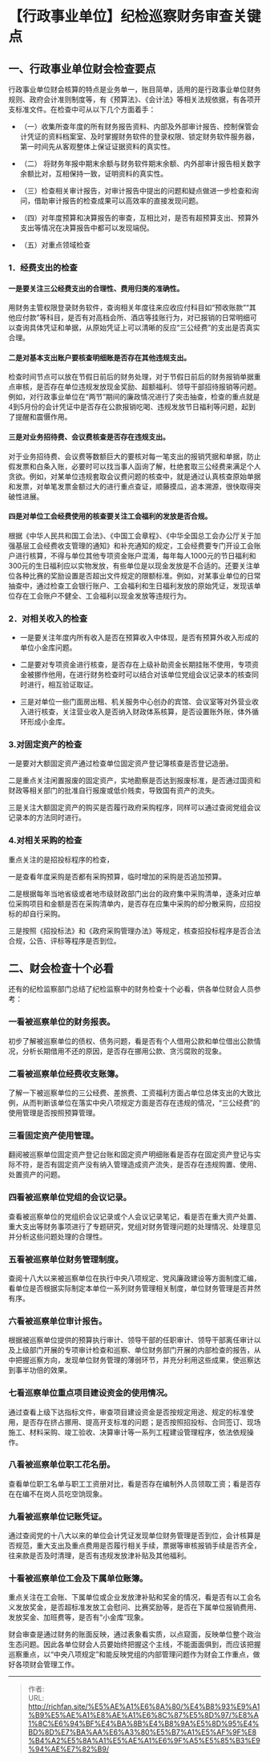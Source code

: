 # 【行政事业单位】纪检巡察财务审查关键点

## 一、行政事业单位财会检查要点

行政事业单位财会核算的特点是业务单一，账目简单，适用的是行政事业单位财务规则、政府会计准则制度等，有《预算法》、《会计法》等相关法规依据，有各项开支标准文件。在检查中可从以下几个方面着手：

- （一）收集所查年度的所有财务报告资料、内部及外部审计报告、控制保管会计凭证的资料档案室、及时掌握财务软件的登录权限、锁定财务软件服务器，第一时间先从客观整体上保证证据资料的真实性。

- （二） 将财务年报中期末余额与财务软件期末余额、内外部审计报告相关数字余额比对，互相保持一致，证明资料的真实性。

- （三）检查相关审计报告，对审计报告中提出的问题和疑点做进一步检查和询问，借助审计报告的检查成果可以高效率的直接发现问题。

- （四）对年度预算和决算报告的审查，互相比对，是否有超预算支出、预算外支出等情况在决算报告中都可以发现端倪。

- （五）对重点领域检查

### 1．经费支出的检查

#### 一是要关注三公经费支出的合理性、费用归类的准确性。

用财务主管权限登录财务软件，查询相关年度往来应收应付科目如“预收账款”“其他应付款”等科目，是否有对高档会所、酒店等挂账行为，对已报销的日常明细可以查询具体凭证和单据，从原始凭证上可以清晰的反应“三公经费”的支出是否真实合理。

#### 二是对基本支出账户要核查明细账是否存在其他违规支出。

检查时间节点可以放在节假日前后的财务处理，对于节假日前后的财务报销单据重点审核，是否存在单位违规发放现金奖励、超额福利、领导干部招待报销等问题。例如，对行政事业单位在“两节”期间的廉政情况进行了突击抽查，检查的重点就是4到5月份的会计凭证中是否存在公款报销吃喝、违规发放节日福利等问题，起到了提醒和震慑作用。

#### 三是对业务招待费、会议费核查是否存在违规支出。

对于业务招待费、会议费等数额巨大的要核对每一笔支出的报销凭据和单据，防止假发票和白条入账，必要时可以找当事人函询了解，杜绝套取三公经费来满足个人贪欲。例如，对某单位违规套取会议费问题的核查中，就是通过认真核查原始单据和发票，对单笔发票金额过大的进行重点查证，顺藤摸瓜，追本溯源，很快取得突破性进展。

#### 四是对单位工会经费使用的核查要关注工会福利的发放是否合规。

根据《中华人民共和国工会法》、《中国工会章程》、《中华全国总工会办公厅关于加强基层工会经费收支管理的通知》和补充通知的规定，工会经费要专门开设工会账户进行核算，不得与单位其他专项资金账户混淆，每年每人1000元的节日福利和300元的生日福利应以实物发放，有些单位是以现金发放是不合适的。还要关注单位各种比赛的奖励设置是否超出文件规定的限额标准。例如，对某事业单位的日常抽查中，通过检查工会银行账户、工会福利和生日福利发放的原始凭证，发现该单位存在工会账户不健全、工会福利以现金发放等违规行为。

### 2．对相关收入的检查

- 一是要关注年度内所有收入是否在预算收入中体现，是否有预算外收入形成的单位小金库问题。

- 二是要对专项资金进行核查，是否存在上级补助资金长期挂账不使用，专项资金被挪作他用，在进行财务检查时可以结合对该单位党组会议记录本的核查同时进行，相互验证取证。

- 三是对单位一些门面房出租、机关服务中心创办的宾馆、会议室等对外营业收入进行核查，关注营业收入是否纳入财政体系核算，是否设置账外账，体外循环形成小金库。

### 3.对固定资产的检查

一是要对大额固定资产通过检查单位固定资产登记簿核查是否登记造册。

二是重点关注闲置报废的固定资产，实地勘察是否达到报废标准，是否通过国资和财政等相关部门的批准自行报废或低价贱卖，导致国有资产的流失。

三是关注大额固定资产的购买是否履行政府采购程序，同样可以通过查阅党组会议记录本的方法同时进行。

### 4.对相关采购的检查

重点关注的是招投标程序的检查，

一是查看年度采购是否都有采购预算，临时增加的采购是否追加预算。

二是根据每年当地省级或者地市级财政部门出台的政府集中采购清单，逐条对应单位采购项目和金额是否在采购清单内，是否存在应集中采购的却分散采购，应招投标的却自行采购。

三是按照《招投标法》和《政府采购管理办法》等规定，核查招投标程序是否合法合规，公告、评标等程序是否到位。

## 二、财会检查十个必看

还有的纪检监察部门总结了纪检监察中的财务检查十个必看，供各单位财会人员参考：

### 一看被巡察单位的财务报表。

初步了解被巡察单位的债权、债务问题，看是否有个人借用公款和单位借出公款情况，分析长期借用不还的原因，是否存在挪用公款、贪污腐败的现象。

### 二看被巡察单位经费收支账簿。

了解一下被巡察单位的三公经费、差旅费、工资福利方面占单位总体支出的大致比例，从而判断该单位在落实中央八项规定方面是否存在违规的情况，“三公经费”的使用管理是否按照预算管理。

### 三看固定资产使用管理。

翻阅被巡察单位固定资产登记台账和固定资产明细账看是否存在固定资产登记与实际不符，是否有固定资产没有纳入管理造成资产流失，是否存在违规购置、使用、处置资产的问题。

### 四看被巡察单位党组的会议记录。

查看被巡察单位的党组织会议记录或个人会议记录笔记，看是否在重大资产处置、重大支出等财务事项进行了专题研究，党组对财务管理问题的处理情况、处理意见并分析这些问题处理的合理性。

### 五看被巡察单位财务管理制度。

查阅十八大以来被巡察单位在执行中央八项规定、党风廉政建设等方面制度汇编，看单位是否根据实际制定本单位一系列财务管理相关制度，单位财务管理是否井然有序。

### 六看被巡察单位审计报告。

根据被巡察单位提供的预算执行审计、领导干部的任职审计、领导干部离任审计以及上级部门开展的专项审计检查和巡察、单位财务部门开展的内部检查的报告，从中把握巡察方向，发现单位财务管理的薄弱环节，并充分利用这些成果，使巡察达到事半功倍的效果。

### 七看巡察单位重点项目建设资金的使用情况。

通过查看上级下达指标文件，审查项目建设资金是否按规定用途、规定的标准使用，是否存在挤占挪用、提高开支标准的问题；是否按照招投标、合同签订、现场施工、材料采购、竣工验收、决算审计等一系列工程建设管理程序，依法依规操作。

### 八看被巡察单位职工花名册。

查看单位职工名单与职工工资册对比，看是否存在编制外人员领取工资；看是否存在在编不在岗人员吃空饷现象。

### 九看被巡察单位记账凭证。

通过查阅党的十八大以来的单位会计凭证发现单位财务管理是否到位，会计核算是否规范，重大支出及重点费用是否履行相关手续，票据等审核报销手续是否齐全，往来款是否及时清理，是否有违规发放津补贴及其他福利。

### 十看被巡察单位工会及下属单位账簿。

重点关注在工会账、下属单位或企业发放津补贴和奖金的情况，看是否有以工会名义发放奖金，是否超标准发放工会慰问、比赛奖励等，是否在下属单位报销费用、发放奖金、加班费等，是否有“小金库”现象。

财会审查是通过财务的账面反映，通过表象看实质，以点窥面，反映单位整个政治生态问题。因此各单位财会人员要始终把握这个主线，不能面面俱到，而应该把握巡察重点，以“中央八项规定”和能反映党组的内部管理问题作为财会工作重点，做好各项财会管理工作。

---

> 作者:   
> URL: http://richfan.site/%E5%AE%A1%E6%8A%80/%E4%B8%93%E9%A1%B9%E5%AE%A1%E8%AE%A1%E6%8C%87%E5%8D%97/%E8%A1%8C%E6%94%BF%E4%BA%8B%E4%B8%9A%E5%8D%95%E4%BD%8D%E7%BA%AA%E6%A3%80%E5%B7%A1%E5%AF%9F%E8%B4%A2%E5%8A%A1%E5%AE%A1%E6%9F%A5%E5%85%B3%E9%94%AE%E7%82%B9/  

